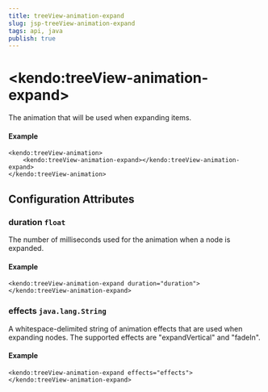 ```yaml
---
title: treeView-animation-expand
slug: jsp-treeView-animation-expand
tags: api, java
publish: true
---
```


# \<kendo:treeView-animation-expand\>

The animation that will be used when expanding items.

#### Example
    <kendo:treeView-animation>
        <kendo:treeView-animation-expand></kendo:treeView-animation-expand>
    </kendo:treeView-animation>

## Configuration Attributes

### duration `float`

The number of milliseconds used for the animation when a
node is expanded.

#### Example
    <kendo:treeView-animation-expand duration="duration">
    </kendo:treeView-animation-expand>

### effects `java.lang.String`

A whitespace-delimited string of animation effects that are used when expanding nodes.
The supported effects are "expandVertical" and "fadeIn".

#### Example
    <kendo:treeView-animation-expand effects="effects">
    </kendo:treeView-animation-expand>

 
